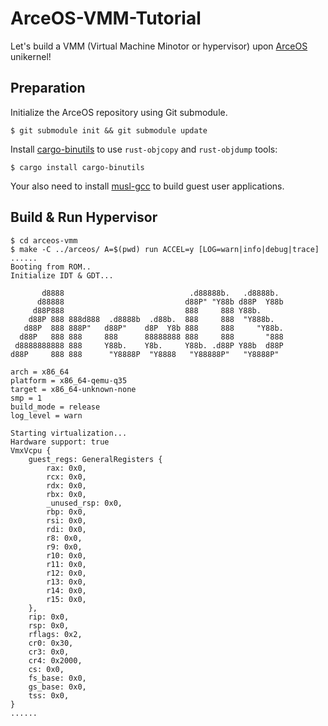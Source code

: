 # ArceOS-VMM-Tutorial

Let's build a VMM (Virtual Machine Minotor or hypervisor) upon [ArceOS](https://github.com/rcore-os/arceos) unikernel!

## Preparation

Initialize the ArceOS repository using Git submodule.

```console
$ git submodule init && git submodule update
```

Install [cargo-binutils](https://github.com/rust-embedded/cargo-binutils) to use `rust-objcopy` and `rust-objdump` tools:

```console
$ cargo install cargo-binutils
```

Your also need to install [musl-gcc](http://musl.cc/x86_64-linux-musl-cross.tgz) to build guest user applications.

## Build & Run Hypervisor

```console
$ cd arceos-vmm
$ make -C ../arceos/ A=$(pwd) run ACCEL=y [LOG=warn|info|debug|trace]
......
Booting from ROM..
Initialize IDT & GDT...

       d8888                            .d88888b.   .d8888b.
      d88888                           d88P" "Y88b d88P  Y88b
     d88P888                           888     888 Y88b.
    d88P 888 888d888  .d8888b  .d88b.  888     888  "Y888b.
   d88P  888 888P"   d88P"    d8P  Y8b 888     888     "Y88b.
  d88P   888 888     888      88888888 888     888       "888
 d8888888888 888     Y88b.    Y8b.     Y88b. .d88P Y88b  d88P
d88P     888 888      "Y8888P  "Y8888   "Y88888P"   "Y8888P"

arch = x86_64
platform = x86_64-qemu-q35
target = x86_64-unknown-none
smp = 1
build_mode = release
log_level = warn

Starting virtualization...
Hardware support: true
VmxVcpu {
    guest_regs: GeneralRegisters {
        rax: 0x0,
        rcx: 0x0,
        rdx: 0x0,
        rbx: 0x0,
        _unused_rsp: 0x0,
        rbp: 0x0,
        rsi: 0x0,
        rdi: 0x0,
        r8: 0x0,
        r9: 0x0,
        r10: 0x0,
        r11: 0x0,
        r12: 0x0,
        r13: 0x0,
        r14: 0x0,
        r15: 0x0,
    },
    rip: 0x0,
    rsp: 0x0,
    rflags: 0x2,
    cr0: 0x30,
    cr3: 0x0,
    cr4: 0x2000,
    cs: 0x0,
    fs_base: 0x0,
    gs_base: 0x0,
    tss: 0x0,
}
......

